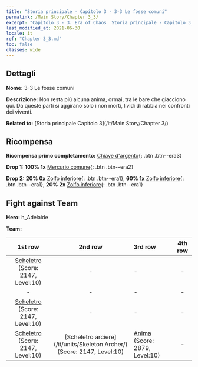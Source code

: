 ```yaml
---
title: "Storia principale - Capitolo 3 - 3-3 Le fosse comuni"
permalink: /Main Story/Chapter 3_3/
excerpt: "Capitolo 3 - 3. Era of Chaos  Storia principale - Capitolo 3_3. 3-3 Le fosse comuni"
last_modified_at: 2021-06-30
locale: it
ref: "Chapter 3_3.md"
toc: false
classes: wide
---
```


## Dettagli

 **Nome:** 3-3 Le fosse comuni

 **Descrizione:** Non resta più alcuna anima, ormai, tra le bare che giacciono qui. Da queste parti si aggirano solo i non morti, lividi di rabbia nei confronti dei viventi.

 **Related to:** [Storia principale Capitolo 3](/it/Main Story/Chapter 3/)

## Ricompensa

 **Ricompensa primo completamento:** [Chiave d'argento](/ItemsIT/con_693/){: .btn .btn--era3}

 **Drop 1:** **100% 1x** [Mercurio comune](/ItemsIT/mat_8/){: .btn .btn--era2}

 **Drop 2:** **20% 0x** [Zolfo inferiore](/ItemsIT/mat_3/){: .btn .btn--era1}, **60% 1x** [Zolfo inferiore](/ItemsIT/mat_3/){: .btn .btn--era1}, **20% 2x** [Zolfo inferiore](/ItemsIT/mat_3/){: .btn .btn--era1}


## Fight against Team
 **Hero:** h_Adelaide

 **Team:**


  | 1st row | 2nd row | 3rd row | 4th row |
  |:----:|:----:|:----|:----:|
  | [Scheletro](/it/units/Skeleton/) (Score: 2147, Level:10)  | - | - | - |
  | - | - | - | - |
  | [Scheletro](/it/units/Skeleton/) (Score: 2147, Level:10)  | - | - | - |
  | [Scheletro](/it/units/Skeleton/) (Score: 2147, Level:10)  | [Scheletro arciere](/it/units/Skeleton Archer/) (Score: 2147, Level:10)  | [Anima](/it/units/Wight/) (Score: 2879, Level:10)  | - |


